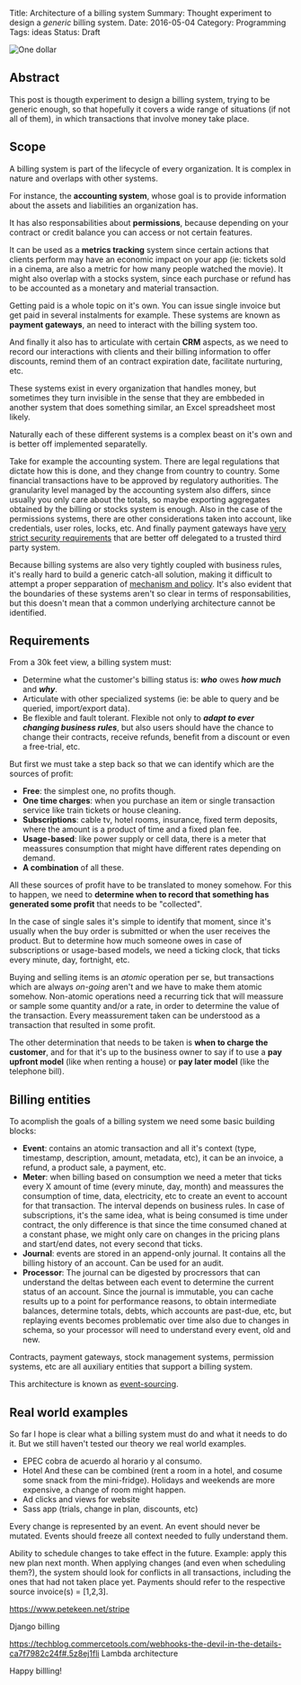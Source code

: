 Title: Architecture of a billing system
Summary: Thought experiment to design a *generic* billing system.
Date: 2016-05-04
Category: Programming
Tags: ideas
Status: Draft


![One dollar](/images/one-dollar.jpg "One dollar")


## Abstract

This post is thougth experiment to design a billing system, trying to be generic
enough, so that hopefully it covers a wide range of situations (if not all of
them), in which transactions that involve money take place.


## Scope

A billing system is part of the lifecycle of every organization.
It is complex in nature and overlaps with other systems.

For instance, the **accounting system**, whose goal is to provide
information about the assets and liabilities an organization has.

It has also responsabilities about **permissions**, because depending on
your contract or credit balance you can access or not certain features.

It can be used as a **metrics tracking** system since certain
actions that clients perform may have an economic impact on your
app (ie: tickets sold in a cinema, are also a metric for how many people
watched the movie). It might also overlap with a stocks system, since each
purchase or refund has to be accounted as a monetary and material transaction.

Getting paid is a whole topic on it's own. You can issue single invoice
but get paid in several instalments for example. These systems are known as
**payment gateways**, an need to interact with the billing system too.

And finally it also has to articulate with certain **CRM** aspects,
as we need to record our interactions with clients and their billing information
to offer discounts, remind them of an contract expiration date, facilitate
nurturing, etc.

These systems exist in every organization that handles money,
but sometimes they turn invisible in the sense that they are embbeded in
another system that does something similar, an Excel spreadsheet most likely.

Naturally each of these different systems is a complex beast on it's own and is
better off implemented separatelly.

Take for example the accounting system. There are legal regulations that
dictate how this is done, and they change from country to country.
Some financial transactions have to be approved by regulatory authorities.
The granularity level managed by the accounting system also differs, since
usually you only care about the totals, so maybe exporting aggregates obtained
by the billing or stocks system is enough.
Also in the case of the permissions systems, there are other considerations
taken into account, like credentials, user roles, locks, etc.
And finally payment gateways have [very strict security requirements][1] that
are better off delegated to a trusted third party system.

Because billing systems are also very tightly coupled with business rules,
it's really hard to build a generic catch-all solution, making it difficult to
attempt a proper sepparation of [mechanism and policy][0]. It's also evident
that the boundaries of these systems aren't so clear in terms of
responsabilities, but this doesn't mean that a common underlying architecture
cannot be identified.


## Requirements

From a 30k feet view, a billing system must:

* Determine what the customer's billing status is: ***who*** owes ***how much*** and
  ***why***.
* Articulate with other specialized systems (ie: be able to query and be
  queried, import/export data).
* Be flexible and fault tolerant. Flexible not only to ***adapt to ever changing
  business rules***, but also users should have the chance to change their
  contracts, receive refunds, benefit from a discount or even a free-trial, etc.


But first we must take a step back so that we can identify which are the sources
of profit:

* **Free**: the simplest one, no profits though.
* **One time charges**: when you purchase an item or single transaction service
  like train tickets or house cleaning.
* **Subscriptions**: cable tv, hotel rooms, insurance, fixed term deposits,
  where the amount is a product of time and a fixed plan fee.
* **Usage-based**: like power supply or cell data, there is a meter that
  meassures consumption that might have different rates depending on demand.
* **A combination** of all these.

All these sources of profit have to be translated to money somehow.
For this to happen, we need to **determine when to record that something has
generated some profit** that needs to be "collected".

In the case of single sales it's simple to identify that moment, since it's
usually when the buy order is submitted or when the user receives the product.
But to determine how much someone owes in case of subscriptions or usage-based
models, we need a ticking clock, that ticks every minute, day, fortnight, etc.

Buying and selling items is an *atomic* operation per se, but transactions which
are always *on-going* aren't and we have to make them atomic somehow. Non-atomic
operations need a recurring tick that will meassure or sample some quantity
and/or a rate, in order to determine the value of the transaction. Every
meassurement taken can be understood as a transaction that resulted in some
profit.

The other determination that needs to be taken is **when to charge the
customer**, and for that it's up to the business owner to say if to use a
**pay upfront model** (like when renting a house) or **pay later model** (like the
telephone bill).


## Billing entities

To acomplish the goals of a billing system we need some basic building blocks:

* **Event**: contains an atomic transaction and all it's context (type,
  timestamp, description, amount, metadata, etc), it can be an invoice, a
  refund, a product sale, a payment, etc.
* **Meter**: when billing based on consumption we need a meter that ticks every
  X amount of time (every minute, day, month) and meassures the consumption of
  time, data, electricity, etc to create an event to account for that
  transaction. The interval depends on business rules. In case of
  subscriptions, it's the same idea, what is being consumed is time under
  contract, the only difference is that since the time consumed chaned at a
  constant phase, we might only care on changes in the pricing plans and
  start/end dates, not every second that ticks.
* **Journal**: events are stored in an append-only journal. It contains all the
  billing history of an account. Can be used for an audit.
* **Processor**: The journal can be digested by procressors that can understand
  the deltas between each event to determine the current status of an account.
  Since the journal is immutable, you can cache results up to a point for
  performance reasons, to obtain intermediate balances, determine totals,
  debts, which accounts are past-due, etc, but replaying events becomes
  problematic over time also due to changes in schema, so your processor will
  need to understand every event, old and new.

Contracts, payment gateways, stock management systems, permission systems, etc
are all auxiliary entities that support a billing system.

This architecture is known as [event-sourcing][2].


## Real world examples

So far I hope is clear what a billing system must do and what it needs to do it.
But we still haven't tested our theory we real world examples.

- EPEC cobra de acuerdo al horario y al consumo.
- Hotel
And these can be combined (rent a room in a hotel, and cosume
some snack from the mini-fridge). Holidays and weekends are more expensive, a change of room might happen.
- Ad clicks and views for website
- Sass app (trials, change in plan, discounts, etc)

Every change is represented by an event. An event should never be mutated.
Events should freeze all context needed to fully understand them.

Ability to schedule changes to take effect in the future. Example:
apply this new plan next month.
When applying changes (and even when scheduling them?), the system
should look for conflicts in all transactions, including the ones
that had not taken place yet. Payments should refer to the respective source invoice(s) = [1,2,3].

https://www.petekeen.net/stripe

Django billing


https://techblog.commercetools.com/webhooks-the-devil-in-the-details-ca7f7982c24f#.5z8ej1fli
Lambda architecture

Happy billling!

[0]: https://web.archive.org/web/20161101134056/http://www.machinalis.com/blog/separating-mechanism-from-policy/ "Separating mechanism from policy"
[1]: https://en.wikipedia.org/wiki/Payment_Card_Industry_Data_Security_Standard "PCI copliance"
[2]: https://martinfowler.com/articles/201701-event-driven.html "What do you mean by “Event-Driven”?"
